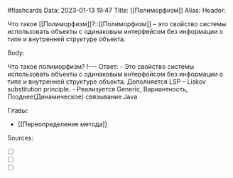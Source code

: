 #flashcards
Data: 2023-01-13 19:47
Title: [[Полиморфизм]]
Alias:
Header:

Что такое [[Полиморфизм]]?::[[Полиморфизм]] – это свойство системы использовать объекты с одинаковым интерфейсом без информации о типе и внутренней структуре объекта.
<!--SR:!2023-03-14,3,310-->




Body:



Что такое полиморфизм?
!---
Ответ:
	- Это свойство системы использовать объекты с одинаковым интерфейсом без информации о типе и внутренней структуре объекта.  Дополняется LSP – Liskov substitution principle.
	- Реализуется Generic, Вариантность, Позднее(Динамическое) связывание Java
<!--SR:!2023-03-14,3,250-->





Главы:
- [[Переопределение метода]]



Sources:
- [ ] []()
- [ ] []()
- [ ] []()

